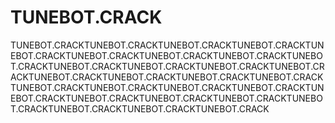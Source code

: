 # TUNEBOT.CRACK
TUNEBOT.CRACKTUNEBOT.CRACKTUNEBOT.CRACKTUNEBOT.CRACKTUNEBOT.CRACKTUNEBOT.CRACKTUNEBOT.CRACKTUNEBOT.CRACKTUNEBOT.CRACKTUNEBOT.CRACKTUNEBOT.CRACKTUNEBOT.CRACKTUNEBOT.CRACKTUNEBOT.CRACKTUNEBOT.CRACKTUNEBOT.CRACKTUNEBOT.CRACKTUNEBOT.CRACKTUNEBOT.CRACKTUNEBOT.CRACKTUNEBOT.CRACKTUNEBOT.CRACKTUNEBOT.CRACKTUNEBOT.CRACKTUNEBOT.CRACKTUNEBOT.CRACKTUNEBOT.CRACKTUNEBOT.CRACKTUNEBOT.CRACK

